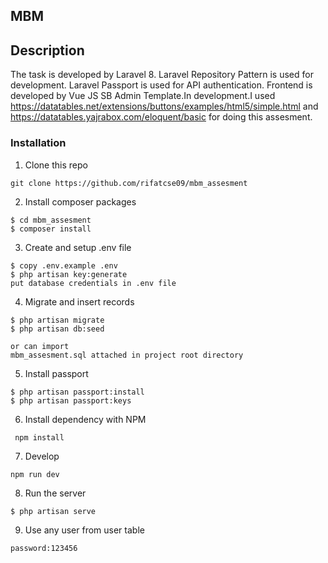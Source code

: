 ## MBM

## Description

The task is developed by Laravel 8. Laravel Repository Pattern is used for development. Laravel Passport is used for API authentication. Frontend is developed by Vue JS SB Admin Template.In development.I used
https://datatables.net/extensions/buttons/examples/html5/simple.html and https://datatables.yajrabox.com/eloquent/basic
for doing this assesment.

### Installation

1. Clone this repo

```
git clone https://github.com/rifatcse09/mbm_assesment
```

2. Install composer packages

```
$ cd mbm_assesment
$ composer install
```

3. Create and setup .env file

```
$ copy .env.example .env
$ php artisan key:generate
put database credentials in .env file
```

4. Migrate and insert records

```
$ php artisan migrate
$ php artisan db:seed

or can import
mbm_assesment.sql attached in project root directory

```

5. Install passport

```
$ php artisan passport:install
$ php artisan passport:keys
```

6. Install dependency with NPM

```
 npm install
```

7. Develop

```
npm run dev
```

8. Run the server

```
$ php artisan serve
```

9. Use any user from user table

```
password:123456
```
